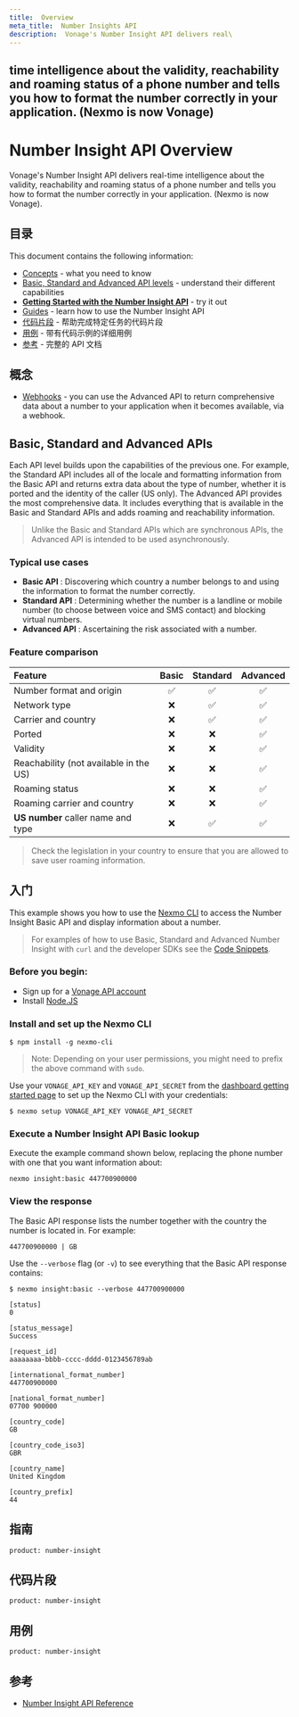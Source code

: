 ```yaml
---
title:  Overview
meta_title:  Number Insights API
description:  Vonage's Number Insight API delivers real\
---
```

time intelligence about the validity, reachability and roaming status of a phone number and tells you how to format the number correctly in your application. (Nexmo is now Vonage)
------------------------------------------------------------------------------------------------------------------------------------------------------------------------------------------------------------------------------------------------------------------------------------------------------

Number Insight API Overview
===========================

Vonage's Number Insight API delivers real-time intelligence about the validity, reachability and roaming status of a phone number and tells you how to format the number correctly in your application. (Nexmo is now Vonage).

目录
---

This document contains the following information:

* [Concepts](#concepts) - what you need to know
* [Basic, Standard and Advanced API levels](#basic-standard-and-advanced-apis) - understand their different capabilities
* **[Getting Started with the Number Insight API](#getting-started)** - try it out
* [Guides](#guides) - learn how to use the Number Insight API
* [代码片段](#code-snippets) - 帮助完成特定任务的代码片段
* [用例](#use-cases) - 带有代码示例的详细用例
* [参考](#reference) - 完整的 API 文档

概念
---

* [Webhooks](/concepts/guides/webhooks) - you can use the Advanced API to return comprehensive data about a number to your application when it becomes available, via a webhook.

Basic, Standard and Advanced APIs
---------------------------------

Each API level builds upon the capabilities of the previous one. For example, the Standard API includes all of the locale and formatting information from the Basic API and returns extra data about the type of number, whether it is ported and the identity of the caller (US only). The Advanced API provides the most comprehensive data. It includes everything that is available in the Basic and Standard APIs and adds roaming and reachability information.

> Unlike the Basic and Standard APIs which are synchronous APIs, the Advanced API is intended to be used asynchronously.

### Typical use cases

* **Basic API** : Discovering which country a number belongs to and using the information to format the number correctly.
* **Standard API** : Determining whether the number is a landline or mobile number (to choose between voice and SMS contact) and blocking virtual numbers.
* **Advanced API** : Ascertaining the risk associated with a number.

### Feature comparison

| Feature                                    | Basic | Standard | Advanced |
|:-------------------------------------------|:-----:|:--------:|:--------:|
| Number format and origin                   |   ✅   |    ✅     |    ✅     |
| Network type                               |   ❌   |    ✅     |    ✅     |
| Carrier and country                        |   ❌   |    ✅     |    ✅     |
| Ported                                     |   ❌   |    ❌     |    ✅     |
| Validity                                   |   ❌   |    ❌     |    ✅     |
| Reachability (not available in the US) |   ❌   |    ❌     |    ✅     |
| Roaming status                             |   ❌   |    ❌     |    ✅     |
| Roaming carrier and country                |   ❌   |    ❌     |    ✅     |
| **US number** caller name and type         |   ❌   |    ✅     |    ✅     |

> Check the legislation in your country to ensure that you are allowed to save user roaming information.

入门
---

This example shows you how to use the [Nexmo CLI](/tools) to access the Number Insight Basic API and display information about a number.

> For examples of how to use Basic, Standard and Advanced Number Insight with `curl` and the developer SDKs see the [Code Snippets](#code-snippets).

### Before you begin:

* Sign up for a [Vonage API account](https://dashboard.nexmo.com/signup)
* Install [Node.JS](https://nodejs.org/en/download/)

### Install and set up the Nexmo CLI
````
$ npm install -g nexmo-cli
````
> Note: Depending on your user permissions, you might need to prefix the above command with `sudo`.

Use your `VONAGE_API_KEY` and `VONAGE_API_SECRET` from the [dashboard getting started page](https://dashboard.nexmo.com/getting-started-guide) to set up the Nexmo CLI with your credentials:
````
$ nexmo setup VONAGE_API_KEY VONAGE_API_SECRET
````
### Execute a Number Insight API Basic lookup

Execute the example command shown below, replacing the phone number with one that you want information about:
````
nexmo insight:basic 447700900000
````
### View the response

The Basic API response lists the number together with the country the number is located in. For example:
````
447700900000 | GB
````
Use the `--verbose` flag (or `-v`) to see everything that the Basic API response contains:
````
$ nexmo insight:basic --verbose 447700900000

[status]
0

[status_message]
Success

[request_id]
aaaaaaaa-bbbb-cccc-dddd-0123456789ab

[international_format_number]
447700900000

[national_format_number]
07700 900000

[country_code]
GB

[country_code_iso3]
GBR

[country_name]
United Kingdom

[country_prefix]
44
````
指南
---

```concept_list
product: number-insight
```

代码片段
----

```code_snippet_list
product: number-insight
```

用例
---

```use_cases
product: number-insight
```

参考
---

* [Number Insight API Reference](/api/number-insight)

